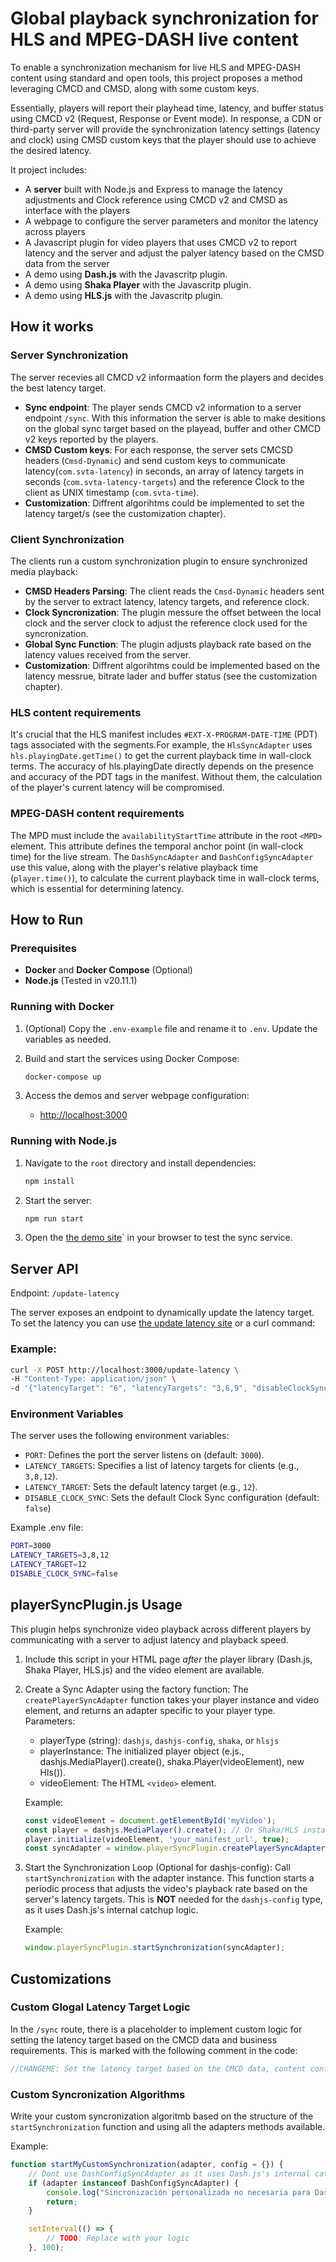 # Global playback synchronization for HLS and MPEG-DASH live content

To enable a synchronization mechanism for live HLS and MPEG-DASH content using standard and open tools, this project proposes a method leveraging CMCD and CMSD, along with some custom keys.

Essentially, players will report their playhead time, latency, and buffer status using CMCD v2 (Request, Response or Event mode). In response, a CDN or third-party server will provide the synchronization latency settings (latency and clock) using CMSD custom keys that the player should use to achieve the desired latency.

It project includes:
- A **server** built with Node.js and Express to manage the latency adjustments and Clock reference using CMCD v2 and CMSD as interface with the players
- A webpage to configure the server parameters and monitor the latency across players
- A Javascript plugin for video players that uses CMCD v2 to report latency and the server and adjust the palyer latency based on the CMSD data from the server 
- A demo using **Dash.js** with the Javascritp plugin.
- A demo using **Shaka Player** with the Javascritp plugin.
- A demo using **HLS.js** with the Javascritp plugin.

## How it works

### Server Synchronization
The server recevies all CMCD v2 informaation form the players and decides the best latency target.
- **Sync endpoint**: The player sends CMCD v2 information to a server endpoint `/sync`. With this information the server is able to make desitions on the global sync target based on the playead, buffer and other CMCD v2 keys reported by the players.
- **CMSD Custom keys**: For each response, the server sets CMCSD headers (`Cmsd-Dynamic`) and send custom keys to communicate latency(`com.svta-latency`) in seconds, an array of latency targets in seconds (`com.svta-latency-targets`) and the reference Clock to the client as UNIX timestamp (`com.svta-time`). 
- **Customization**: Diffrent algorihtms could be implemented to set the latency target/s (see the customization chapter).

### Client Synchronization
The clients run a custom synchronization plugin to ensure synchronized media playback:
- **CMSD Headers Parsing**: The client reads the `Cmsd-Dynamic` headers sent by the server to extract latency, latency targets, and reference clock.
- **Clock Syncronization**: The plugin messure the offset between the local clock and the server clock to adjust the reference clock used for the syncronization.
- **Global Sync Function**: The plugin adjusts playback rate based on the latency values received from the server. 
- **Customization**: Diffrent algorihtms could be implemented based on the latency messrue, bitrate lader and buffer status (see the customization chapter).
 
### HLS content requirements
It's crucial that the HLS manifest includes `#EXT-X-PROGRAM-DATE-TIME` (PDT) tags associated with the segments.For example, the `HlsSyncAdapter` uses `hls.playingDate.getTime()` to get the current playback time in wall-clock terms. The accuracy of hls.playingDate directly depends on the presence and accuracy of the PDT tags in the manifest. Without them, the calculation of the player's current latency will be compromised.

### MPEG-DASH content requirements
The MPD must include the `availabilityStartTime` attribute in the root `<MPD>` element. This attribute defines the temporal anchor point (in wall-clock time) for the live stream. The `DashSyncAdapter` and `DashConfigSyncAdapter` use this value, along with the player's relative playback time (`player.time()`), to calculate the current playback time in wall-clock terms, which is essential for determining latency.

## How to Run

### Prerequisites
- **Docker** and **Docker Compose** (Optional)
- **Node.js** (Tested in v20.11.1)

### Running with Docker
1. (Optional) Copy the `.env-example` file and rename it to `.env`. Update the variables as needed.

2. Build and start the services using Docker Compose:
   ```bash
   docker-compose up
   ```

3. Access the demos and server webpage configuration:
   - [http://localhost:3000](http://localhost:3000)

### Running with Node.js
1. Navigate to the `root` directory and install dependencies:
   ```bash
   npm install
   ```
2. Start the server:
   ```bash
   npm run start
   ```
3. Open the [the demo site](http://localhost:3000)` in your browser to test the sync service.

## Server API
Endpoint: `/update-latency`

The server exposes an endpoint to dynamically update the latency target. To set the latency you can use [the update latency site](http://localhost:3000/update-latency) or a curl command:

### Example:
```bash
curl -X POST http://localhost:3000/update-latency \
-H "Content-Type: application/json" \
-d '{"latencyTarget": "6", "latencyTargets": "3,6,9", "disableClockSync": false}'
```

### Environment Variables
The server uses the following environment variables:

- `PORT`: Defines the port the server listens on (default: `3000`).
- `LATENCY_TARGETS`: Specifies a list of latency targets for clients (e.g., `3,8,12`).
- `LATENCY_TARGET`: Sets the default latency target (e.g., `12`).
- `DISABLE_CLOCK_SYNC`: Sets the default Clock Sync configuration (default: `false`)

Example .env file:
```bash
PORT=3000
LATENCY_TARGETS=3,8,12
LATENCY_TARGET=12
DISABLE_CLOCK_SYNC=false
```

## playerSyncPlugin.js Usage
This plugin helps synchronize video playback across different players
by communicating with a server to adjust latency and playback speed.

1. Include this script in your HTML page *after* the player library
   (Dash.js, Shaka Player, HLS.js) and the video element are available.
2. Create a Sync Adapter using the factory function:
   The `createPlayerSyncAdapter` function takes your player instance
   and video element, and returns an adapter specific to your player type.
   Parameters:
   - playerType (string): `dashjs`, `dashjs-config`, `shaka`, or `hlsjs`
   - playerInstance: The initialized player object (e.js., dashjs.MediaPlayer().create(), shaka.Player(videoElement), new Hls()).
   - videoElement: The HTML `<video>` element.
   
   Example:
   ```Javascript
   const videoElement = document.getElementById('myVideo');
   const player = dashjs.MediaPlayer().create(); // Or Shaka/HLS instance
   player.initialize(videoElement, 'your_manifest_url', true);
   const syncAdapter = window.playerSyncPlugin.createPlayerSyncAdapter('dashjs', player, videoElement);
   ```

3. Start the Synchronization Loop (Optional for dashjs-config):
   Call `startSynchronization` with the adapter instance. This function
   starts a periodic process that adjusts the video's playback rate
   based on the server's latency targets. This is **NOT** needed for the
   `dashjs-config` type, as it uses Dash.js's internal catchup logic.
   
   Example:
   ```Javascript
   window.playerSyncPlugin.startSynchronization(syncAdapter);
   ```

## Customizations

### Custom Glogal Latency Target Logic
In the `/sync` route, there is a placeholder to implement custom logic for setting the latency target based on the CMCD data and business requirements. This is marked with the following comment in the code:

```javascript
//CHANGEME: Set the latency target based on the CMCD data, content configuration and other business rules
```

### Custom Syncronization Algorithms
Write your custom syncronization algoritmb based on the structure of the `startSynchronization` function and using all the adapters methods available.

Example:
```Javascript
function startMyCustomSynchronization(adapter, config = {}) {
    // Dont use DashConfigSyncAdapter as it uses Dash.js's internal catchup logic
    if (adapter instanceof DashConfigSyncAdapter) {
        console.log("Sincronización personalizada no necesaria para DashConfigSyncAdapter.");
        return;
    }

    setInterval(() => {
        // TODO: Replace with your logic
    }, 100);
```
